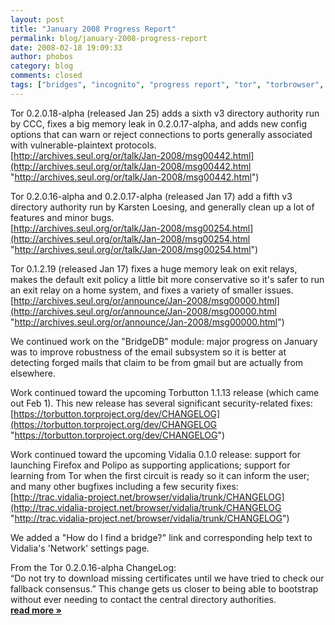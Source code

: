 ```yaml
---
layout: post
title: "January 2008 Progress Report"
permalink: blog/january-2008-progress-report
date: 2008-02-18 19:09:33
author: phobos
category: blog
comments: closed
tags: ["bridges", "incognito", "progress report", "tor", "torbrowser", "torbutton"]
---
```


Tor 0.2.0.18-alpha (released Jan 25) adds a sixth v3 directory authority run by CCC, fixes a big memory leak in 0.2.0.17-alpha, and adds new config options that can warn or reject connections to ports generally associated with vulnerable-plaintext protocols.  
 [http://archives.seul.org/or/talk/Jan-2008/msg00442.html](http://archives.seul.org/or/talk/Jan-2008/msg00442.html "http://archives.seul.org/or/talk/Jan-2008/msg00442.html")

Tor 0.2.0.16-alpha and 0.2.0.17-alpha (released Jan 17) add a fifth v3 directory authority run by Karsten Loesing, and generally clean up a lot of features and minor bugs.  
 [http://archives.seul.org/or/talk/Jan-2008/msg00254.html](http://archives.seul.org/or/talk/Jan-2008/msg00254.html "http://archives.seul.org/or/talk/Jan-2008/msg00254.html")

Tor 0.1.2.19 (released Jan 17) fixes a huge memory leak on exit relays, makes the default exit policy a little bit more conservative so it's safer to run an exit relay on a home system, and fixes a variety of smaller issues.  
 [http://archives.seul.org/or/announce/Jan-2008/msg00000.html](http://archives.seul.org/or/announce/Jan-2008/msg00000.html "http://archives.seul.org/or/announce/Jan-2008/msg00000.html")

We continued work on the "BridgeDB" module: major progress on January was to improve robustness of the email subsystem so it is better at detecting forged mails that claim to be from gmail but are actually from elsewhere.

Work continued toward the upcoming Torbutton 1.1.13 release (which came out Feb 1). This new release has several significant security-related fixes:  
 [https://torbutton.torproject.org/dev/CHANGELOG](https://torbutton.torproject.org/dev/CHANGELOG "https://torbutton.torproject.org/dev/CHANGELOG")

Work continued toward the upcoming Vidalia 0.1.0 release: support for launching Firefox and Polipo as supporting applications; support for learning from Tor when the first circuit is ready so it can inform the user; and many other bugfixes including a few security fixes:  
 [http://trac.vidalia-project.net/browser/vidalia/trunk/CHANGELOG](http://trac.vidalia-project.net/browser/vidalia/trunk/CHANGELOG "http://trac.vidalia-project.net/browser/vidalia/trunk/CHANGELOG")

We added a "How do I find a bridge?" link and corresponding help text to Vidalia's 'Network' settings page.

From the Tor 0.2.0.16-alpha ChangeLog:  
 “Do not try to download missing certificates until we have tried to check our fallback consensus.” This change gets us closer to being able to bootstrap without ever needing to contact the central directory authorities. [**read more »**](https://blog.torproject.org/blog/january-2008-progress-report)

